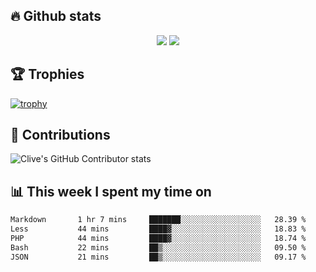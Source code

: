 ## &#128293; Github stats

<!-- GitHub Readme Streak Stats - https://github.com/DenverCoder1/github-readme-streak-stats -->
<p align="center">

<picture>
  <source 
    srcset="https://github-readme-stats.vercel.app/api?username=clivewalkden&count_private=true&show_icons=true&theme=darcula"
    media="(prefers-color-scheme: dark)"
  />
  <source
    srcset="https://github-readme-stats.vercel.app/api?username=clivewalkden&count_private=true&show_icons=true&theme=calm"
    media="(prefers-color-scheme: light), (prefers-color-scheme: no-preference)"
  />
  <img src="https://github-readme-stats.vercel.app/api?username=clivewalkden&count_private=true&show_icons=true&theme=darcula" />
</picture>

<a href="https://git.io/streak-stats" target="_blank">
  <img src="http://github-readme-streak-stats.herokuapp.com?user=clivewalkden&theme=darcula&date_format=j%20M%5B%20Y%5D" />
</a>

</p>

## &#127942; Trophies
[![trophy](https://github-profile-trophy.vercel.app/?username=clivewalkden&theme=onedark)](https://github.com/clivewalkden/github-profile-trophy)

## &#129309; Contributions
![Clive's GitHub Contributor stats](https://github-contributor-stats.vercel.app/api?username=clivewalkden)

## &#128202; This week I spent my time on
<!--START_SECTION:waka-->

```txt
Markdown       1 hr 7 mins     ███████░░░░░░░░░░░░░░░░░░   28.39 %
Less           44 mins         ████▓░░░░░░░░░░░░░░░░░░░░   18.83 %
PHP            44 mins         ████▓░░░░░░░░░░░░░░░░░░░░   18.74 %
Bash           22 mins         ██▒░░░░░░░░░░░░░░░░░░░░░░   09.50 %
JSON           21 mins         ██▒░░░░░░░░░░░░░░░░░░░░░░   09.17 %
```

<!--END_SECTION:waka-->
